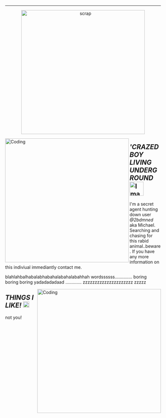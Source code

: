 ---
<p align="center">
    <img width="400" src="https://github.com/kartticus/kartticus/assets/100049393/dc663800-260b-464c-9be2-67136679b248" alt="scrap">
</p>


<img align="left" alt="Coding" width="400" src="https://github.com/kartticus/kartticus/assets/100049393/d4a26a91-ab8d-4e19-9fce-9b73260ace97">

## _**'CRAZED BOY LIVING UNDERGROUND**_ <img src="https://media.discordapp.net/attachments/780128819662028860/1145756684111851712/FDC94500-6097-4ECC-8301-37EE020BD5C2.gif" alt="Image" width="45" height="">

I'm a secret agent hunting down user *@2bdmned* aka Michael. Searching and chasing for this rabid animal..beware. If you have any more information on this indiviual immediantly contact me.

blahlahbalhabalabhabahalabahalabahhah wordssssss.............. 
boring boring boring yadadadadaad ............. zzzzzzzzzzzzzzzzzzzzz zzzzz



<img align="right" alt="Coding" width="400" src="https://64.media.tumblr.com/129b291ffb6c022779078216c956f0e8/de2a0908f4f647a9-dd/s500x750/96d38b1a7b6ae055558fc946cec6a0b89741050e.gifv" alt="Pin by Zahkriin on FFVII | Final fantasy vii cloud, Zack fair, Final  fantasy art"/>

## _**THINGS I LIKE!**_ <img src="https://github.com/kartticus/kartticus/assets/100049393/6f2d4378-fddb-4d9e-a30f-04a397ad7cbe" width="20" height="">

not you!
